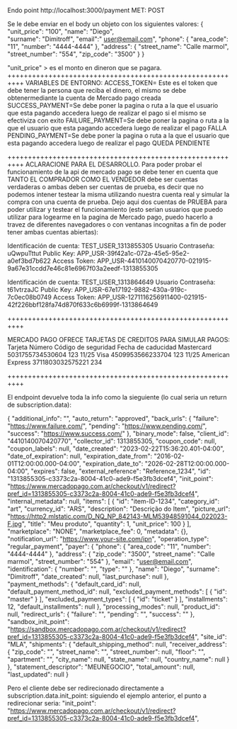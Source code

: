 Endo point
http://localhost:3000/payment
MET: POST

Se le debe enviar en el body un objeto con los siguientes valores:
{ 
  "unit_price": "100",
  "name": "Diego",  
  "surname": "Dimitroff",
  "email":" user@email.com",
  "phone": {
  "area_code": "11",
  "number": "4444-4444"
  },
  "address": {
  "street_name": "Calle marmol",
  "street_number": "554",
  "zip_code": "3500"
  } 
}

"unit_price" > es el monto en dineron que  se pagara.
++++++++++++++++++++++++++++++++++++++++++++++++++++++++++
VARIABLES DE ENTORNO:
ACCESS_TOKEN=  Este es el token que debe tener la persona que reciba el dinero, el mismo se debe obtenermediante la cuenta de Mercado pago creada
SUCCESS_PAYMENT=Se debe poner la pagina o ruta a la que el usuario que esta pagando accedera luego de realizar el pago si el mismo se efectiviza con exito
FAILURE_PAYMENT=Se debe poner la pagina o ruta a la que el usuario que esta pagando accedera luego de realizar el pago FALLA
PENDING_PAYMENT=Se debe poner la pagina o ruta a la que el usuario que esta pagando accedera luego de realizar el pago QUEDA PENDIENTE


++++++++++++++++++++++++++++++++++++++++++++++++++++++++++
ACLARACIONE PARA EL DESARROLLO.
Para poder probar el funcionamiento de la api de mercado pago se debe tener en cuenta que TANTO EL COMPRADOR COMO EL VENDEDOR debe ser cuentas
verdaderas o ambas deben ser cuentas de prueba, es decir que no podemos intener testear la misma utilizando nuestra cuenta real y simular la compra
con una cuenta de prueba.
Dejo aqui dos cuentas de PRUEBA para poder utilizar y testear el funcionamiento (esto serian usuarios que puedo utilizar para logearme en la pagina de Mercado pago, puedo hacerlo a travez de diferentes navegadores o con ventanas incognitas a fin de poder tener ambas cuentas abiertas):

Identificación de cuenta: TEST_USER_1313855305
Usuario	Contraseña: uQwpuTttut
Public Key: APP_USR-39f42a1c-072a-45e5-95e2-a0ef3bd7b622
Access Token: APP_USR-4410140070420770-021915-9a67e31ccdd7e46c81e6967f03a2eedf-1313855305


Identificación de cuenta: TEST_USER_1313864649
Usuario	Contraseña: t61vtrzaJC
Public Key: APP_USR-67e17192-9882-430a-919c-7c0ec08b0749
Access Token: APP_USR-1271116256911400-021915-42f226bbf128fa74d870f633c6b6999f-1313864649


++++++++++++++++++++++++++++++++++++++++++++++++++++++++++

MERCADO PAGO OFRECE TARJETAS DE CREDITOS PARA SIMULAR PAGOS:
Tarjeta Número     Código de seguridad	 Fecha de caducidad
Mastercard	       5031755734530604   123	                 11/25
Visa	             4509953566233704   123	                 11/25
American Express   3711803032575221   234




++++++++++++++++++++++++++++++++++++++++++++++++++++++++++

El endpoint devuelve toda la info como la sieguiente (lo cual seria un return de subscription.data):

{
    "additional_info": "",
    "auto_return": "approved",
    "back_urls": {
        "failure": "https://www.failure.com/",
        "pending": "https://www.pending.com/",
        "success": "https://www.success.com/"
    },
    "binary_mode": false,
    "client_id": "4410140070420770",
    "collector_id": 1313855305,
    "coupon_code": null,
    "coupon_labels": null,
    "date_created": "2023-02-22T15:36:20.401-04:00",
    "date_of_expiration": null,
    "expiration_date_from": "2016-02-01T12:00:00.000-04:00",
    "expiration_date_to": "2026-02-28T12:00:00.000-04:00",
    "expires": false,
    "external_reference": "Reference_1234",
    "id": "1313855305-c3373c2a-8004-41c0-ade9-f5e3fb3dcef4",
    "init_point": "https://www.mercadopago.com.ar/checkout/v1/redirect?pref_id=1313855305-c3373c2a-8004-41c0-ade9-f5e3fb3dcef4",
    "internal_metadata": null,
    "items": [
        {
            "id": "item-ID-1234",
            "category_id": "art",
            "currency_id": "ARS",
            "description": "Descrição do Item",
            "picture_url": "https://http2.mlstatic.com/D_NQ_NP_842143-MLM53948591044_022023-F.jpg",
            "title": "Meu produto",
            "quantity": 1,
            "unit_price": 100
        }
    ],
    "marketplace": "NONE",
    "marketplace_fee": 0,
    "metadata": {},
    "notification_url": "https://www.your-site.com/ipn",
    "operation_type": "regular_payment",
    "payer": {
        "phone": {
            "area_code": "11",
            "number": "4444-4444"
        },
        "address": {
            "zip_code": "3500",
            "street_name": "Calle marmol",
            "street_number": "554"
        },
        "email": "user@email.com",
        "identification": {
            "number": "",
            "type": ""
        },
        "name": "Diego",
        "surname": "Dimitroff",
        "date_created": null,
        "last_purchase": null
    },
    "payment_methods": {
        "default_card_id": null,
        "default_payment_method_id": null,
        "excluded_payment_methods": [
            {
                "id": "master"
            }
        ],
        "excluded_payment_types": [
            {
                "id": "ticket"
            }
        ],
        "installments": 12,
        "default_installments": null
    },
    "processing_modes": null,
    "product_id": null,
    "redirect_urls": {
        "failure": "",
        "pending": "",
        "success": ""
    },
    "sandbox_init_point": "https://sandbox.mercadopago.com.ar/checkout/v1/redirect?pref_id=1313855305-c3373c2a-8004-41c0-ade9-f5e3fb3dcef4",
    "site_id": "MLA",
    "shipments": {
        "default_shipping_method": null,
        "receiver_address": {
            "zip_code": "",
            "street_name": "",
            "street_number": null,
            "floor": "",
            "apartment": "",
            "city_name": null,
            "state_name": null,
            "country_name": null
        }
    },
    "statement_descriptor": "MEUNEGOCIO",
    "total_amount": null,
    "last_updated": null
}


Pero el cliente debe ser redirecionado directamente a subscription.data.init_point:
siguiendo el ejemplo anterior, el punto a redirecionar seria:
"init_point": "https://www.mercadopago.com.ar/checkout/v1/redirect?pref_id=1313855305-c3373c2a-8004-41c0-ade9-f5e3fb3dcef4", 
